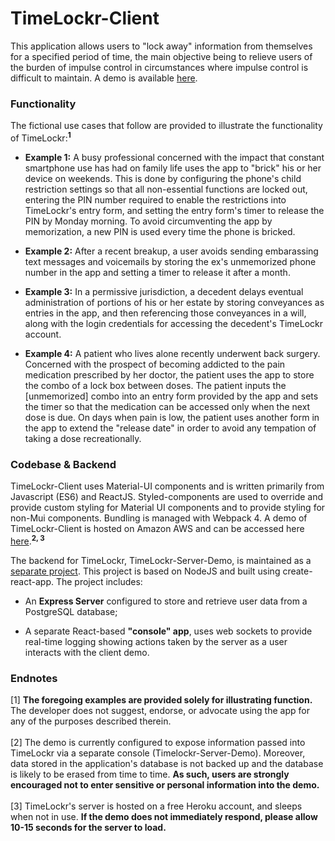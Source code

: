 # TimeLockr-Client

This application allows users to "lock away" information from themselves for a specified period of time, the main objective being to relieve users of the burden of impulse control in circumstances where impulse control is difficult to maintain. A demo is available [here](https://timelockr.hillert.dev).<br>

### Functionality
The fictional use cases that follow are provided to illustrate the functionality of TimeLockr:<sup>__1__</sup>

* **Example 1:** A busy professional concerned with the impact that constant smartphone use has had on family life uses the app to "brick" his or her device on weekends. This is done by configuring the phone's child restriction settings so that all non-essential functions are locked out, entering the PIN number required to enable the restrictions into TimeLockr's entry form, and setting the entry form's timer to release the PIN by Monday morning.  To avoid circumventing the app by memorization, a new PIN is used every time the phone is bricked.<br>

* **Example 2:** After a recent breakup, a user avoids sending embarassing text messages and voicemails by storing the ex's unmemorized phone number in the app and setting a timer to release it after a month.<br>

* **Example 3:** In a permissive jurisdiction, a decedent delays eventual administration of portions of his or her estate by storing conveyances as entries in the app, and then referencing those conveyances in a will, along with the login credentials for accessing the decedent's TimeLockr account.<br>

* **Example 4:** A patient who lives alone recently underwent back surgery.  Concerned with the prospect of becoming addicted to the pain medication prescribed by her doctor, the patient uses the app to store the combo of a lock box between doses. The patient inputs the [unmemorized] combo into an entry form provided by the app and sets the timer so that the medication can be accessed only when the next dose is due. On days when pain is low, the patient uses another form in the app to extend the "release date" in order to avoid any tempation of taking a dose recreationally.<br>

### Codebase & Backend
TimeLockr-Client uses Material-UI components and is written primarily from Javascript (ES6) and ReactJS. Styled-components are used to override and provide custom styling for Material UI components and to provide styling for non-Mui components. Bundling is managed with Webpack 4. A demo of TimeLockr-Client is hosted on Amazon AWS and can be accessed here [here](https://timelockr.hillert.dev).<sup>__2, 3__</sup>

The backend for TimeLockr, TimeLockr-Server-Demo, is maintained as a [separate project](https://github.com/jehillert/timelockr-server-demo).  This project is based on NodeJS and built using create-react-app.  The project includes:
<ul>
    <li>An <b>Express Server</b> configured to store and retrieve user data from a PostgreSQL database;</li><p>
    <li>A separate React-based <b>"console" app</b>, uses web sockets to provide real-time logging showing actions taken by the server as a user interacts with the client demo.</li>
</ul>

### Endnotes
[1] <b>The foregoing examples are provided solely for illustrating function.</b> The developer does not suggest, endorse, or advocate using the app for any of the purposes described therein. <br><br>
[2] The demo is currently configured to expose information passed into TimeLockr via a separate console (Timelockr-Server-Demo). Moreover, data stored in the application's database is not backed up and the database is likely to be erased from time to time. <b>As such, users are strongly encouraged not to enter sensitive or personal information into the demo.</b>
<br><br>
[3] TimeLockr's server is hosted on a free Heroku account, and sleeps when not in use. <b>If the demo does not immediately respond, please allow 10-15 seconds for the server to load.</b>
